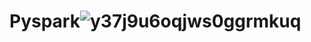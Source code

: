 # Pyspark![y37j9u6oqjws0ggrmkuq](https://user-images.githubusercontent.com/60659414/156044012-92f9ae74-37d6-4e6f-ba3b-3fc60f9253c8.png)
